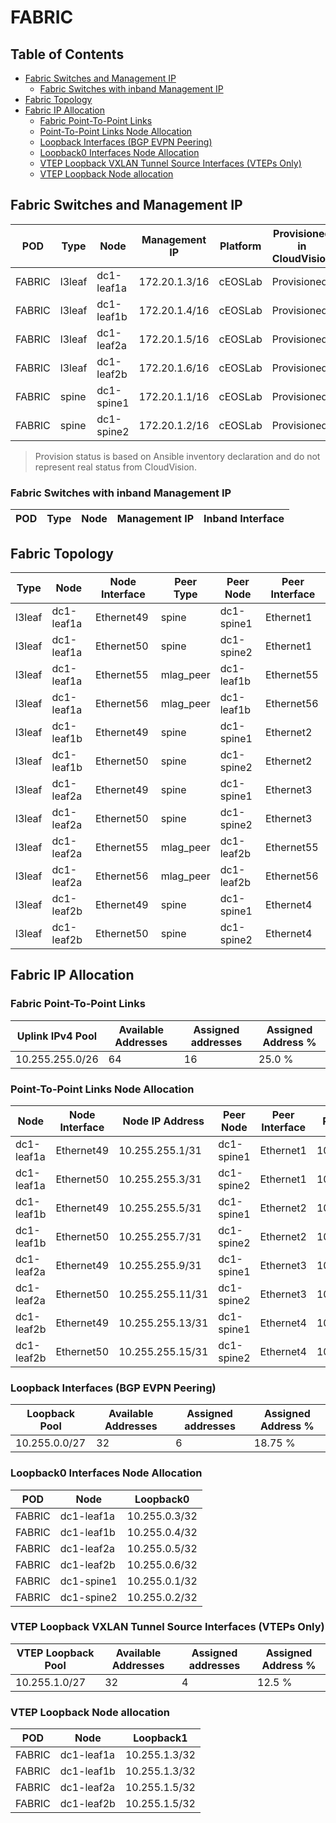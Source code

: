 # FABRIC

## Table of Contents

- [Fabric Switches and Management IP](#fabric-switches-and-management-ip)
  - [Fabric Switches with inband Management IP](#fabric-switches-with-inband-management-ip)
- [Fabric Topology](#fabric-topology)
- [Fabric IP Allocation](#fabric-ip-allocation)
  - [Fabric Point-To-Point Links](#fabric-point-to-point-links)
  - [Point-To-Point Links Node Allocation](#point-to-point-links-node-allocation)
  - [Loopback Interfaces (BGP EVPN Peering)](#loopback-interfaces-bgp-evpn-peering)
  - [Loopback0 Interfaces Node Allocation](#loopback0-interfaces-node-allocation)
  - [VTEP Loopback VXLAN Tunnel Source Interfaces (VTEPs Only)](#vtep-loopback-vxlan-tunnel-source-interfaces-vteps-only)
  - [VTEP Loopback Node allocation](#vtep-loopback-node-allocation)

## Fabric Switches and Management IP

| POD | Type | Node | Management IP | Platform | Provisioned in CloudVision | Serial Number |
| --- | ---- | ---- | ------------- | -------- | -------------------------- | ------------- |
| FABRIC | l3leaf | dc1-leaf1a | 172.20.1.3/16 | cEOSLab | Provisioned | - |
| FABRIC | l3leaf | dc1-leaf1b | 172.20.1.4/16 | cEOSLab | Provisioned | - |
| FABRIC | l3leaf | dc1-leaf2a | 172.20.1.5/16 | cEOSLab | Provisioned | - |
| FABRIC | l3leaf | dc1-leaf2b | 172.20.1.6/16 | cEOSLab | Provisioned | - |
| FABRIC | spine | dc1-spine1 | 172.20.1.1/16 | cEOSLab | Provisioned | - |
| FABRIC | spine | dc1-spine2 | 172.20.1.2/16 | cEOSLab | Provisioned | - |

> Provision status is based on Ansible inventory declaration and do not represent real status from CloudVision.

### Fabric Switches with inband Management IP

| POD | Type | Node | Management IP | Inband Interface |
| --- | ---- | ---- | ------------- | ---------------- |

## Fabric Topology

| Type | Node | Node Interface | Peer Type | Peer Node | Peer Interface |
| ---- | ---- | -------------- | --------- | ----------| -------------- |
| l3leaf | dc1-leaf1a | Ethernet49 | spine | dc1-spine1 | Ethernet1 |
| l3leaf | dc1-leaf1a | Ethernet50 | spine | dc1-spine2 | Ethernet1 |
| l3leaf | dc1-leaf1a | Ethernet55 | mlag_peer | dc1-leaf1b | Ethernet55 |
| l3leaf | dc1-leaf1a | Ethernet56 | mlag_peer | dc1-leaf1b | Ethernet56 |
| l3leaf | dc1-leaf1b | Ethernet49 | spine | dc1-spine1 | Ethernet2 |
| l3leaf | dc1-leaf1b | Ethernet50 | spine | dc1-spine2 | Ethernet2 |
| l3leaf | dc1-leaf2a | Ethernet49 | spine | dc1-spine1 | Ethernet3 |
| l3leaf | dc1-leaf2a | Ethernet50 | spine | dc1-spine2 | Ethernet3 |
| l3leaf | dc1-leaf2a | Ethernet55 | mlag_peer | dc1-leaf2b | Ethernet55 |
| l3leaf | dc1-leaf2a | Ethernet56 | mlag_peer | dc1-leaf2b | Ethernet56 |
| l3leaf | dc1-leaf2b | Ethernet49 | spine | dc1-spine1 | Ethernet4 |
| l3leaf | dc1-leaf2b | Ethernet50 | spine | dc1-spine2 | Ethernet4 |

## Fabric IP Allocation

### Fabric Point-To-Point Links

| Uplink IPv4 Pool | Available Addresses | Assigned addresses | Assigned Address % |
| ---------------- | ------------------- | ------------------ | ------------------ |
| 10.255.255.0/26 | 64 | 16 | 25.0 % |

### Point-To-Point Links Node Allocation

| Node | Node Interface | Node IP Address | Peer Node | Peer Interface | Peer IP Address |
| ---- | -------------- | --------------- | --------- | -------------- | --------------- |
| dc1-leaf1a | Ethernet49 | 10.255.255.1/31 | dc1-spine1 | Ethernet1 | 10.255.255.0/31 |
| dc1-leaf1a | Ethernet50 | 10.255.255.3/31 | dc1-spine2 | Ethernet1 | 10.255.255.2/31 |
| dc1-leaf1b | Ethernet49 | 10.255.255.5/31 | dc1-spine1 | Ethernet2 | 10.255.255.4/31 |
| dc1-leaf1b | Ethernet50 | 10.255.255.7/31 | dc1-spine2 | Ethernet2 | 10.255.255.6/31 |
| dc1-leaf2a | Ethernet49 | 10.255.255.9/31 | dc1-spine1 | Ethernet3 | 10.255.255.8/31 |
| dc1-leaf2a | Ethernet50 | 10.255.255.11/31 | dc1-spine2 | Ethernet3 | 10.255.255.10/31 |
| dc1-leaf2b | Ethernet49 | 10.255.255.13/31 | dc1-spine1 | Ethernet4 | 10.255.255.12/31 |
| dc1-leaf2b | Ethernet50 | 10.255.255.15/31 | dc1-spine2 | Ethernet4 | 10.255.255.14/31 |

### Loopback Interfaces (BGP EVPN Peering)

| Loopback Pool | Available Addresses | Assigned addresses | Assigned Address % |
| ------------- | ------------------- | ------------------ | ------------------ |
| 10.255.0.0/27 | 32 | 6 | 18.75 % |

### Loopback0 Interfaces Node Allocation

| POD | Node | Loopback0 |
| --- | ---- | --------- |
| FABRIC | dc1-leaf1a | 10.255.0.3/32 |
| FABRIC | dc1-leaf1b | 10.255.0.4/32 |
| FABRIC | dc1-leaf2a | 10.255.0.5/32 |
| FABRIC | dc1-leaf2b | 10.255.0.6/32 |
| FABRIC | dc1-spine1 | 10.255.0.1/32 |
| FABRIC | dc1-spine2 | 10.255.0.2/32 |

### VTEP Loopback VXLAN Tunnel Source Interfaces (VTEPs Only)

| VTEP Loopback Pool | Available Addresses | Assigned addresses | Assigned Address % |
| ------------------ | ------------------- | ------------------ | ------------------ |
| 10.255.1.0/27 | 32 | 4 | 12.5 % |

### VTEP Loopback Node allocation

| POD | Node | Loopback1 |
| --- | ---- | --------- |
| FABRIC | dc1-leaf1a | 10.255.1.3/32 |
| FABRIC | dc1-leaf1b | 10.255.1.3/32 |
| FABRIC | dc1-leaf2a | 10.255.1.5/32 |
| FABRIC | dc1-leaf2b | 10.255.1.5/32 |
